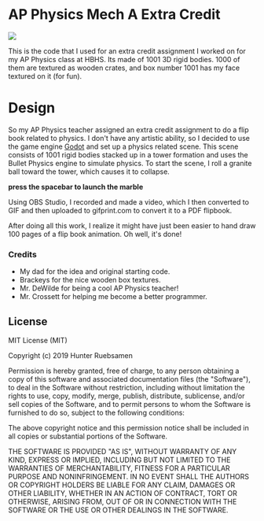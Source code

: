 # AP Physics Mech A Extra Credit

![](demo.gif)

This is the code that I used for an extra credit assignment I worked on for my AP Physics class at HBHS. Its made of 1001 3D rigid bodies. 1000 of them are textured as wooden crates, and box number 1001 has my face textured on it (for fun).

# Design

So my AP Physics teacher assigned an extra credit assignment to do a flip book related to physics.  I don't have any artistic ability, so I decided to use the game engine [Godot](https://https://godotengine.org/) and set up a physics related scene. 
This scene consists of 1001 rigid bodies stacked up in a tower formation and uses the Bullet Physics engine to simulate physics.  To start the scene, I roll a granite ball toward the tower, which causes it to collapse.

**press the spacebar to launch the marble**

Using OBS Studio, I recorded and made a video, which I then converted to GIF and then uploaded to gifprint.com to convert it to a PDF flipbook.

After doing all this work, I realize it might have just been easier to hand draw 100 pages of a flip book animation. Oh well, it's done!


### Credits

  - My dad for the idea and original starting code.
  - Brackeys for the nice wooden box textures.
  - Mr. DeWilde for being a cool AP Physics teacher!
  - Mr. Crossett for helping me become a better programmer. 


License
----

MIT License (MIT)

Copyright (c) 2019 Hunter Ruebsamen

Permission is hereby granted, free of charge, to any person obtaining a copy of this software and associated documentation files (the "Software"), to deal in the Software without restriction, including without limitation the rights to use, copy, modify, merge, publish, distribute, sublicense, and/or sell copies of the Software, and to permit persons to whom the Software is furnished to do so, subject to the following conditions:

The above copyright notice and this permission notice shall be included in all copies or substantial portions of the Software.

THE SOFTWARE IS PROVIDED "AS IS", WITHOUT WARRANTY OF ANY KIND, EXPRESS OR IMPLIED, INCLUDING BUT NOT LIMITED TO THE WARRANTIES OF MERCHANTABILITY, FITNESS FOR A PARTICULAR PURPOSE AND NONINFRINGEMENT. IN NO EVENT SHALL THE AUTHORS OR COPYRIGHT HOLDERS BE LIABLE FOR ANY CLAIM, DAMAGES OR OTHER LIABILITY, WHETHER IN AN ACTION OF CONTRACT, TORT OR OTHERWISE, ARISING FROM, OUT OF OR IN CONNECTION WITH THE SOFTWARE OR THE USE OR OTHER DEALINGS IN THE SOFTWARE.
